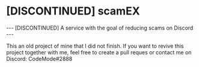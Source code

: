 # [DISCONTINUED] scamEX
--- [DISCONTINUED] A service with the goal of reducing scams on Discord ---


This an old project of mine that I did not finish. If you want to revive this project together with me, feel free to create a pull reques or contact me on Discord: CodeMode#2888
